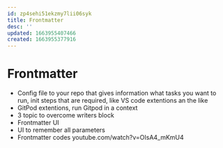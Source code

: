 ```yaml
---
id: zp4sehi51ekzmy7lii06syk
title: Frontmatter
desc: ''
updated: 1663955407466
created: 1663955377916
---
```


# Frontmatter

- Config file to your repo that gives information what tasks you want to run, init steps that are required, like VS code extentions an the like
- GitPod extentions, run Gitpod in a context
- 3 topic to overcome writers block
- Frontmatter UI
- UI to remember all parameters
- Frontmatter codes youtube.com/watch?v=OIsA4_mKmU4
